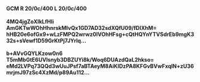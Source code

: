 #### GCM R 20/0c/400 L 20/0c/400
**4MQ4jgZoXIkLfHIi**<br/>**AmGKTwWOhHhnrskMIvQx1GD7AD32sdXQfU09/fDIXhM=**<br/>**hHB20e6ofGx9+wLzFMPQ2wrwz0lVOhHFsg+cQtHQYnYTVSdrEb9mgK332s+sVewf1D59GrKtPj7JYrlq...**<br/><br/>
**b+AVvGQYLKzow0n6**<br/>**T5mMbGtE6UVlsnyb3DBZUYi8k/Woq6DUAzdQaL2hkso=**<br/>**eMd2LVPq73QQd3wUuJPsf7aBTAeyM8AiKIDzPA8KFGvBVwFxqlN+zU36mrjmJ97zSc4XzMd/p89Au112...**